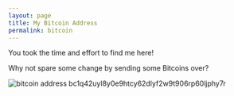 ```yaml
---
layout: page
title: My Bitcoin Address
permalink: bitcoin
---
```


You took the time and effort to find me here!

Why not spare some change by sending some Bitcoins over?

![bitcoin address](/assets/img/bitcoinQR.png|width=250px)
bc1q42uyl8y0e9htcy62dlyf2w9t906rp60ljphy7r
